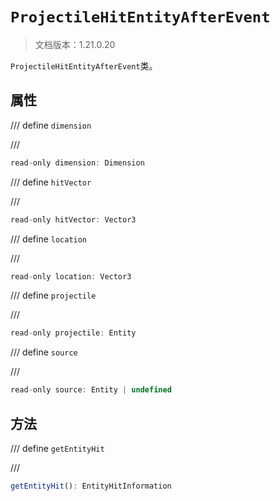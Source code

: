 # `ProjectileHitEntityAfterEvent`

> 文档版本：1.21.0.20

`ProjectileHitEntityAfterEvent`类。

## 属性

/// define
`dimension`


///

```js
read-only dimension: Dimension
```


/// define
`hitVector`


///

```js
read-only hitVector: Vector3
```


/// define
`location`


///

```js
read-only location: Vector3
```


/// define
`projectile`


///

```js
read-only projectile: Entity
```


/// define
`source`


///

```js
read-only source: Entity | undefined
```


## 方法

/// define
`getEntityHit`


///

```js
getEntityHit(): EntityHitInformation
```

